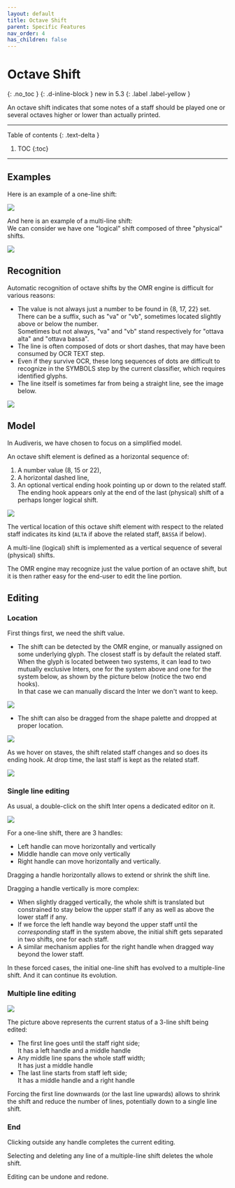 ```yaml
---
layout: default
title: Octave Shift
parent: Specific Features
nav_order: 4
has_children: false
---
```

# Octave Shift
{: .no_toc }
{: .d-inline-block }
new in 5.3
{: .label .label-yellow }

An octave shift indicates that some notes of a staff should be played one or
several octaves higher or lower than actually printed.

---
Table of contents
{: .text-delta }

1. TOC
{:toc}
---

## Examples

Here is an example of a one-line shift:

![](../assets/images/octave_shift_simple.png)

And here is an example of a multi-line shift:  
We can consider we have one "logical" shift composed of three "physical" shifts.

![](../assets/images/octave_shift_multiple.png)

## Recognition

Automatic recognition of octave shifts by the OMR engine is difficult for various reasons:
- The value is not always just a number to be found in {8, 17, 22} set.
There can be a suffix, such as "va" or "vb", sometimes located slightly above or below the number.  
Sometimes but not always, "va" and "vb" stand respectively for "ottava alta" and "ottava bassa".
- The line is often composed of dots or short dashes, that may have been consumed by OCR TEXT step.
- Even if they survive OCR, these long sequences of dots are difficult to recognize in the SYMBOLS
step by the current classifier, which requires identified glyphs.
- The line itself is sometimes far from being a straight line, see the image below.

![](../assets/images/octave_shift_broken.png)

## Model

In Audiveris, we have chosen to focus on a simplified model.  

An octave shift element is defined as a horizontal sequence of:
1. A number value (8, 15 or 22),
1. A horizontal dashed line,
1. An optional vertical ending hook pointing up or down to the related staff.  
The ending hook appears only at the end of the last (physical) shift of a
perhaps longer logical shift.

![](../assets/images/OctaveShiftInter.png)
 
The vertical location of this octave shift element with respect to the related
staff indicates its kind (``ALTA`` if above the related staff, ``BASSA`` if below).

A multi-line (logical) shift is implemented as a vertical sequence of several (physical) shifts.

The OMR engine may recognize just the value portion of an octave shift, but it is then rather
easy for the end-user to edit the line portion. 

## Editing

### Location

First things first, we need the shift value.

- The shift can be detected by the OMR engine, or manually assigned on some underlying glyph.
The closest staff is by default the related staff.  
When the glyph is located between two systems, it can lead to two mutually exclusive Inters,
one for the system above and one for the system below, as shown by the picture below
(notice the two end hooks).  
In that case we can manually discard the Inter we don't want to keep.

![](../assets/images/octave_shift_ambiguous.png)

- The shift can also be dragged from the shape palette and dropped at proper location.

![](../assets/images/clefs_and_shifts.png)

As we hover on staves, the shift related staff changes and so does its ending hook.
At drop time, the last staff is kept as the related staff.

![](../assets/images/octave_shift_with_staff.png)

### Single line editing

As usual, a double-click on the shift Inter opens a dedicated editor on it.

![](../assets/images/octave_shift_edited.png)

For a one-line shift, there are 3 handles:
- Left handle can move horizontally and vertically
- Middle handle can move only vertically
- Right handle can move horizontally and vertically.

Dragging a handle horizontally allows to extend or shrink the shift line.

Dragging a handle vertically is more complex:
- When slightly dragged vertically, the whole shift is translated but constrained to stay
below the upper staff if any as well as above the lower staff if any.
- If we force the left handle way beyond the upper staff until the *corresponding* staff
in the system above, the initial shift gets separated in two shifts, one for each staff.
- A similar mechanism applies for the right handle when dragged way beyond the lower staff.

In these forced cases, the initial one-line shift has evolved to a multiple-line shift.
And it can continue its evolution.

### Multiple line editing

![](../assets/images/octave_shift_multiple_edited.png)

The picture above represents the current status of a 3-line shift being edited:
- The first line goes until the staff right side;  
  It has a left handle and a middle handle
- Any middle line spans the whole staff width;  
  It has just a middle handle
- The last line starts from staff left side;  
  It has a middle handle and a right handle

Forcing the first line downwards (or the last line upwards) allows to shrink the shift
and reduce the number of lines, potentially down to a single line shift.

### End

Clicking outside any handle completes the current editing.

Selecting and deleting any line of a multiple-line shift deletes the whole shift.

Editing can be undone and redone.